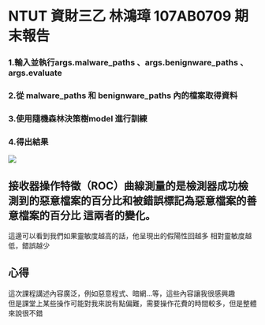 <h1> NTUT 資財三乙 林鴻璋 107AB0709 期末報告  



### 1.輸入並執行args.malware_paths 、args.benignware_paths 、args.evaluate  
### 2.從 malware_paths 和 benignware_paths 內的檔案取得資料  
### 3.使用隨機森林決策樹model 進行訓練  
### 4.得出結果  
![](https://github.com/mao0810/-/blob/main/image.png)

## 接收器操作特徵（ROC）曲線測量的是檢測器成功檢測到的惡意檔案的百分比和被錯誤標記為惡意檔案的善意檔案的百分比 這兩者的變化。
這邊可以看到我們如果靈敏度越高的話，他呈現出的假陽性回越多
相對靈敏度越低，錯誤越少  
  
  
## 心得  
  
這次課程講述內容廣泛，例如惡意程式、暗網...等，這些內容讓我很感興趣  
但是課堂上某些操作可能對我來說有點偏難，需要操作花費的時間較多，但是整體來說很不錯
